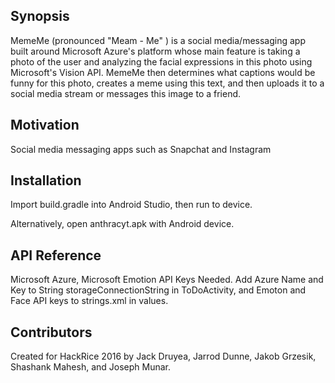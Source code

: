 ## Synopsis

MemeMe (pronounced "Meam - Me" ) is a social media/messaging app built around Microsoft Azure's platform whose main feature is taking a photo of the user and analyzing the facial expressions in this photo using Microsoft's Vision API. MemeMe then determines what captions would be funny for this photo, creates a meme using this text, and then uploads it to a social media stream or messages this image to a friend.

## Motivation

Social media messaging apps such as Snapchat and Instagram

## Installation

Import build.gradle into Android Studio, then run to device.

Alternatively, open anthracyt.apk with Android device.
## API Reference

Microsoft Azure, Microsoft Emotion API Keys Needed. Add Azure Name and Key to String storageConnectionString in ToDoActivity, and Emoton and Face API keys to strings.xml in values.

## Contributors

Created for HackRice 2016 by Jack Druyea, Jarrod Dunne, Jakob Grzesik, Shashank Mahesh, and Joseph Munar.
